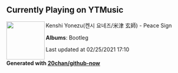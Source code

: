 ## Currently Playing on YTMusic

[<img align="left" width="100" src="https://lh3.googleusercontent.com/ftHvCZuSbCdPhB5DJO2NUkyi_M-RGl_S7FZ1Mg7KBKzUF3EsZHtQiVLMVcWYLKnRILDMekKKYhM6WKjT">](https://music.youtube.com/watch?v=ZMna2PK9mb8)

Kenshi Yonezu(켄시 요네즈/米津 玄師) - Peace Sign

**Albums**: Bootleg

Last updated at 02/25/2021 17:10

#### Generated with [20chan/github-now](https://github.com/20chan/github-now)


<!--
**20chan/20chan** is a ✨ _special_ ✨ repository because its `README.md` (this file) appears on your GitHub profile.

Here are some ideas to get you started:

- 🔭 I’m currently working on ...
- 🌱 I’m currently learning ...
- 👯 I’m looking to collaborate on ...
- 🤔 I’m looking for help with ...
- 💬 Ask me about ...
- 📫 How to reach me: ...
- 😄 Pronouns: ...
- ⚡ Fun fact: ...
-->
